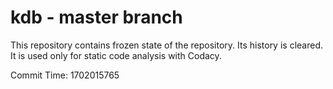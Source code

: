 # kdb - master branch

This repository contains frozen state of the repository.
Its history is cleared. It is used only for static code
analysis with Codacy.

Commit Time: 1702015765